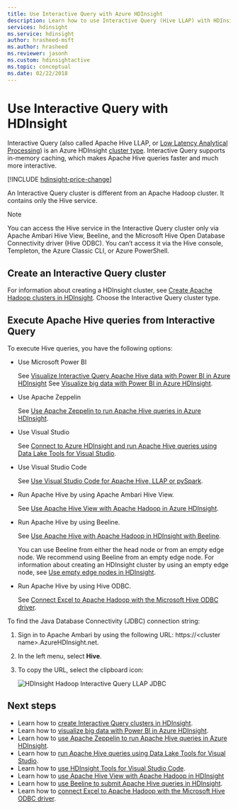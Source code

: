 ```yaml
---
title: Use Interactive Query with Azure HDInsight 
description: Learn how to use Interactive Query (Hive LLAP) with HDInsight.
services: hdinsight
ms.service: hdinsight
author: hrasheed-msft
ms.author: hrasheed
ms.reviewer: jasonh
ms.custom: hdinsightactive
ms.topic: conceptual
ms.date: 02/22/2018
---
```

# Use Interactive Query with HDInsight
Interactive Query (also called Apache Hive LLAP, or [Low Latency Analytical Processing](https://cwiki.apache.org/confluence/display/Hive/LLAP)) is an Azure HDInsight [cluster type](../hdinsight-hadoop-provision-linux-clusters.md#cluster-types). Interactive Query supports in-memory caching, which makes Apache Hive queries faster and much more interactive.

[!INCLUDE [hdinsight-price-change](../../../includes/hdinsight-enhancements.md)] 

An Interactive Query cluster is different from an Apache Hadoop cluster. It contains only the Hive service. 

> [!NOTE]  
> You can access the Hive service in the Interactive Query cluster only via Apache Ambari Hive View, Beeline, and the Microsoft Hive Open Database Connectivity driver (Hive ODBC). You can’t access it via the Hive console, Templeton, the Azure Classic CLI, or Azure PowerShell. 

## Create an Interactive Query cluster
For information about creating a HDInsight cluster, see [Create Apache Hadoop clusters in HDInsight](../hdinsight-hadoop-provision-linux-clusters.md). Choose the Interactive Query cluster type.

## Execute Apache Hive queries from Interactive Query
To execute Hive queries, you have the following options:

* Use Microsoft Power BI

    See [Visualize Interactive Query Apache Hive data with Power BI in Azure HDInsight](./apache-hadoop-connect-hive-power-bi-directquery.md)
    See [Visualize big data with Power BI in Azure HDInsight](../hadoop/apache-hadoop-connect-hive-power-bi.md).
 
* Use Apache Zeppelin

    See [Use Apache Zeppelin to run Apache Hive queries in Azure HDInsight](../hdinsight-connect-hive-zeppelin.md).

* Use Visual Studio

    See [Connect to Azure HDInsight and run Apache Hive queries using Data Lake Tools for Visual Studio](../hadoop/apache-hadoop-visual-studio-tools-get-started.md#run-interactive-apache-hive-queries).

* Use Visual Studio Code

    See [Use Visual Studio Code for Apache Hive, LLAP or pySpark](../hdinsight-for-vscode.md).
* Run Apache Hive by using Apache Ambari Hive View.
  
    See [Use Apache Hive View with Apache Hadoop in Azure HDInsight](../hadoop/apache-hadoop-use-hive-ambari-view.md).

* Run Apache Hive by using Beeline.
  
    See [Use Apache Hive with Apache Hadoop in HDInsight with Beeline](../hadoop/apache-hadoop-use-hive-beeline.md).
  
    You can use Beeline from either the head node or from an empty edge node. We recommend using Beeline from an empty edge node. For information about creating an HDInsight cluster by using an empty edge node, see [Use empty edge nodes in HDInsight](../hdinsight-apps-use-edge-node.md).
* Run Apache Hive by using Hive ODBC.
  
    See [Connect Excel to Apache Hadoop with the Microsoft Hive ODBC driver](../hadoop/apache-hadoop-connect-excel-hive-odbc-driver.md).

To find the Java Database Connectivity (JDBC) connection string:

1. Sign in to Apache Ambari by using the following URL: https://\<cluster name\>.AzureHDInsight.net.
2. In the left menu, select **Hive**.
3. To copy the URL, select the clipboard icon:
   
   ![HDInsight Hadoop Interactive Query LLAP JDBC](./media/apache-interactive-query-get-started/hdinsight-hadoop-use-interactive-hive-jdbc.png)

## Next steps

* Learn how to [create Interactive Query clusters in HDInsight](../hdinsight-hadoop-provision-linux-clusters.md).
* Learn how to [visualize big data with Power BI in Azure HDInsight](../hadoop/apache-hadoop-connect-hive-power-bi.md).
* Learn how to [use Apache Zeppelin to run Apache Hive queries in Azure HDInsight](../hdinsight-connect-hive-zeppelin.md).
* Learn how to [run Apache Hive queries using Data Lake Tools for Visual Studio](../hadoop/apache-hadoop-visual-studio-tools-get-started.md#run-interactive-apache-hive-queries).
* Learn how to [use HDInsight Tools for Visual Studio Code](../hdinsight-for-vscode.md).
* Learn how to [use Apache Hive View with Apache Hadoop in HDInsight](../hadoop/apache-hadoop-use-hive-ambari-view.md)
* Learn how to [use Beeline to submit Apache Hive queries in HDInsight](../hadoop/apache-hadoop-use-hive-beeline.md).
* Learn how to [connect Excel to Apache Hadoop with the Microsoft Hive ODBC driver](../hadoop/apache-hadoop-connect-excel-hive-odbc-driver.md).

